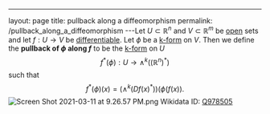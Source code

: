 ---
 layout: page
 title: pullback along a diffeomorphism
 permalink: /pullback_along_a_diffeomorphism
---Let $U\subset\mathbb R^n$ and $V\subset\mathbb R^m$ be [open](https://defsmath.github.io/DefsMath/####################k-form) sets and let $f:U\to V$ be [differentiable](https://defsmath.github.io/DefsMath/open). Let $\phi$ be a [k-form](https://defsmath.github.io/DefsMath/differentiable) on $V$. Then we define the **pullback of $\phi$ along $f$** to be the [k-form](https://defsmath.github.io/DefsMath/differential_k-form) on $U$ $$f^*(\phi):U\to \wedge^k((\mathbb R^n)^*)$$ such that $$f^*(\phi)(x) = (\wedge^k(Df(x)^*))(\phi(f(x)).$$
![Screen Shot 2021-03-11 at 9.26.57 PM.png](https://defsmath.github.io/DefsMath/####################k-form)
Wikidata ID: [Q978505](https://www.wikidata.org/wiki/Q978505)